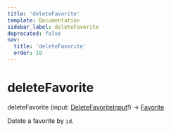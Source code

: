 ```yaml
---
title: 'deleteFavorite'
template: Documentation
sidebar_label: deleteFavorite
deprecated: false
nav:
  title: 'deleteFavorite'
  order: 10
---
```


# deleteFavorite

<div className="pb-4 font-roboto-slab text-lg"><span className="font-bold">deleteFavorite</span> <span style={{'fontWeight':400,'fontSize':'0.85em'}}>(input: <a href="/guardrails/docs/reference/graphql/input/DeleteFavoriteInput">DeleteFavoriteInput</a>!) &rarr; <a href="/guardrails/docs/reference/graphql/object/Favorite">Favorite</a></span>
</div>



Delete a favorite by `id`.